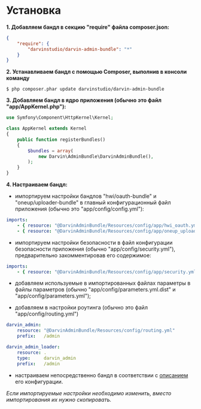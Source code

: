 Установка
=========

**1. Добавляем бандл в секцию "require" файла composer.json:**

```json
{
    "require": {
        "darvinstudio/darvin-admin-bundle": "*"
    }
}
```

**2. Устанавливаем бандл с помощью Composer, выполнив в консоли команду**

    $ php composer.phar update darvinstudio/darvin-admin-bundle

**3. Добавляем бандл в ядро приложения (обычно это файл "app/AppKernel.php"):**

```php
use Symfony\Component\HttpKernel\Kernel;

class AppKernel extends Kernel
{
    public function registerBundles()
    {
        $bundles = array(
            new Darvin\AdminBundle\DarvinAdminBundle(),
        );
    }
}
```

**4. Настраиваем бандл:**

- импортируем настройки бандлов "hwi/oauth-bundle" и "oneup/uploader-bundle" в главный конфигурационный файл приложения
 (обычно это "app/config/config.yml"):

```yaml
imports:
    - { resource: "@DarvinAdminBundle/Resources/config/app/hwi_oauth.yml" }
    - { resource: "@DarvinAdminBundle/Resources/config/app/oneup_uploader.yml" }
```

- импортируем настройки безопасности в файл конфигурации безопасности приложения (обычно "app/config/security.yml"),
 предварительно закомментировав его содержимое:

```yaml
imports:
    - { resource: "@DarvinAdminBundle/Resources/config/app/security.yml" }
```

- добавляем используемые в импортированных файлах параметры в файлы параметров (обычно "app/config/parameters.yml.dist"
 и "app/config/parameters.yml");

- добавляем в настройки роутинга (обычно это файл "app/config/routing.yml")

```yaml
darvin_admin:
    resource: "@DarvinAdminBundle/Resources/config/routing.yml"
    prefix:   /admin

darvin_admin_loader:
    resource: .
    type:     darvin_admin
    prefix:   /admin
```
- настраиваем непосредственно бандл в соответствии с [описанием](reference/configuration.md) его конфигурации.

*Если импортируемые настройки необходимо изменить, вместо импортирования их нужно скопировать.*

